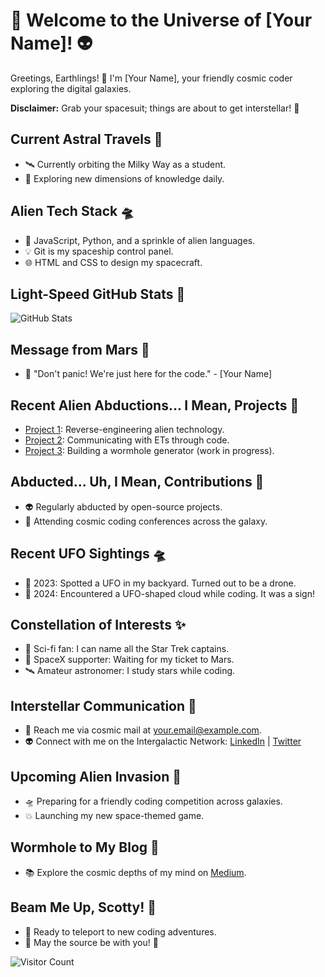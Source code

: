 <!-- Title -->
# 🚀 Welcome to the Universe of [Your Name]! 👽

<!-- Greetings -->
Greetings, Earthlings! 👋 I'm [Your Name], your friendly cosmic coder exploring the digital galaxies.

<!-- Spacesuit Required -->
**Disclaimer:** Grab your spacesuit; things are about to get interstellar! 🌌

<!-- Astral Travels -->
## Current Astral Travels 🌠
- 🛰️ Currently orbiting the Milky Way as a student.
- 🌌 Exploring new dimensions of knowledge daily.

<!-- Alien Tech Stack -->
## Alien Tech Stack 🛸
- 🌟 JavaScript, Python, and a sprinkle of alien languages.
- 💡 Git is my spaceship control panel.
- 🌐 HTML and CSS to design my spacecraft.

<!-- Light-Speed Stats -->
## Light-Speed GitHub Stats 🚀
![GitHub Stats](https://github-readme-stats.vercel.app/api?username=YourUsername&show_icons=true&theme=dark)

<!-- Martian Message -->
## Message from Mars 📡
- 📢 "Don't panic! We're just here for the code." - [Your Name]

<!-- Alien Abductions... I Mean, Projects -->
## Recent Alien Abductions... I Mean, Projects 🌌
- [Project 1](https://github.com/YourUsername/project-1): Reverse-engineering alien technology.
- [Project 2](https://github.com/YourUsername/project-2): Communicating with ETs through code.
- [Project 3](https://github.com/YourUsername/project-3): Building a wormhole generator (work in progress).

<!-- Abducted... Uh, I Mean, Contributions -->
## Abducted... Uh, I Mean, Contributions 🌟
- 👽 Regularly abducted by open-source projects.
- 🌌 Attending cosmic coding conferences across the galaxy.

<!-- UFO Sightings -->
## Recent UFO Sightings 🛸
- 📅 2023: Spotted a UFO in my backyard. Turned out to be a drone.
- 📅 2024: Encountered a UFO-shaped cloud while coding. It was a sign!

<!-- Constellation of Interests -->
## Constellation of Interests ✨
- 👾 Sci-fi fan: I can name all the Star Trek captains.
- 🚀 SpaceX supporter: Waiting for my ticket to Mars.
- 🛰️ Amateur astronomer: I study stars while coding.

<!-- Interstellar Communication -->
## Interstellar Communication 🌟
- 🌌 Reach me via cosmic mail at [your.email@example.com](mailto:your.email@example.com).
- 👽 Connect with me on the Intergalactic Network: [LinkedIn](https://www.linkedin.com/in/yourname/) | [Twitter](https://twitter.com/yourusername)

<!-- Alien Invasion -->
## Upcoming Alien Invasion 👾
- 🛸 Preparing for a friendly coding competition across galaxies.
- 💥 Launching my new space-themed game.

<!-- Wormhole to My Blog -->
## Wormhole to My Blog 🌌
- 📚 Explore the cosmic depths of my mind on [Medium](https://medium.com/@yourusername).

<!-- Beam Me Up, Scotty! -->
## Beam Me Up, Scotty! 🖖
- 🌌 Ready to teleport to new coding adventures.
- 🌠 May the source be with you! 💫

<!-- Wormhole to Visitor Count -->
![Visitor Count](https://shields.io/badge/dynamic/json?color=blue&label=Beam%20Me%20Up&query=$.count&url=https://api.countapi.xyz/hit/your-username/your-repo-name)

<!-- End Transmission -->

